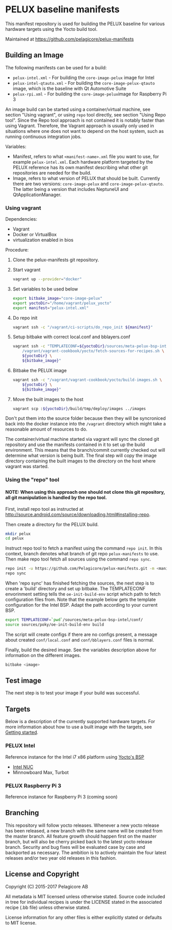 PELUX baseline manifests
=========================
This manifest repository is used for building the PELUX baseline for various
hardware targets using the Yocto build tool.

Maintained at https://github.com/pelagicore/pelux-manifests

Building an Image
-----------------

The following manifests can be used for a build:

* `pelux-intel.xml` - For building the `core-image-pelux` image for Intel
* `pelux-intel-qtauto.xml` - For building the `core-image-pelux-qtauto` image, which is the baseline with Qt Automotive Suite
* `pelux-rpi.xml` - For building the `core-image-pelux`image for Raspberry Pi 3

An image build can be started using a container/virtual machine, see section
"Using vagrant", or using `repo` tool directly, see section "Using Repo tool".
Since the Repo tool approach is not contained it is notably faster than using
Vagrant. Therefore, the Vagrant approach is usually only used in situations
where one does not want to depend on the host system, such as running
continuous integration jobs.


Variables:

* Manifest, refers to what `<manifest-name>.xml` file you want to use, for example `pelux-intel.xml`. Each hardware platform targeted by the PELUX reference has its own manifest describing what other git repositories are needed for the build.
* Image, refers to what version of PELUX that should be built. Currently there are two versions: `core-image-pelux` and `core-image-pelux-qtauto`. The latter being a version that includes NeptuneUI and QtApplicationManager.

### Using vagrant

Dependencies:

* Vagrant
* Docker or VirtualBox
* virtualization enabled in bios

Procedure:

1. Clone the pelux-manifests git repository.
2. Start vagrant

    ```bash
    vagrant up --provider="docker"
    ```

3. Set variables to be used below

    ```bash
    export bitbake_image="core-image-pelux"
    export yoctoDir="/home/vagrant/pelux_yocto"
    export manifest="pelux-intel.xml"
    ```

4. Do repo init

    ```bash
    vagrant ssh -c "/vagrant/ci-scripts/do_repo_init ${manifest}"
    ```

5. Setup bitbake with correct local.conf and bblayers.conf

    ```bash
    vagrant ssh -c "TEMPLATECONF=${yoctoDir}/sources/meta-pelux-bsp-intel/conf \
        /vagrant/vagrant-cookbook/yocto/fetch-sources-for-recipes.sh \
        ${yoctoDir} \
        ${bitbake_image}"
    ```

6. Bitbake the PELUX image

    ```bash
    vagrant ssh -c "/vagrant/vagrant-cookbook/yocto/build-images.sh \
        ${yoctoDir} \
        ${bitbake_image}"
    ```

7. Move the built images to the host

    ```bash
    vagrant scp :${yoctoDir}/build/tmp/deploy/images ../images
    ```

Don't put them into the source folder because then they will be syncroniced back
into the docker instance into the `/vagrant` directory which might take a
reasonable amount of resources to do.

The container/virtual machine started via vagrant will sync the cloned git
repository and use the manifests contained in it to set up the build
environment. This means that the branch/commit currently checked out will
determine what version is being built. The final step will copy the image
directory containing the built images to the directory on the host where vagrant
was started.

### Using the "repo" tool

#### NOTE: When using this approach one should not clone this git repository, all git manipulation is handled by the repo tool.

First, install repo tool as instructed at http://source.android.com/source/downloading.html#installing-repo.

Then create a directory for the PELUX build.
```bash
mkdir pelux
cd pelux
```

Instruct repo tool to fetch a manifest using the command `repo init`. In this
context, branch denotes what branch of git repo `pelux-manifests` to use. Then
make repo tool fetch all sources using the command `repo sync`.
```bash
repo init -u https://github.com/Pelagicore/pelux-manifests.git -m <manifest> -b <branch>
repo sync
```

When 'repo sync' has finished fetching the sources, the next step is to create a 'build' directory and set up bitbake.
The TEMPLATECONF envorinment setting tells the `oe-init-build-env` script which path to fetch
configuration files from. Note that the example below gets the template
configuration for the Intel BSP. Adapt the path according to your current BSP.
```bash
export TEMPLATECONF=`pwd`/sources/meta-pelux-bsp-intel/conf/ 
source sources/poky/oe-init-build-env build
```

The script will create configs if there are no configs present, a message about
created `conf/local.conf` and `conf/bblayers.conf` files is normal.


Finally, build the desired image. See the variables description above for
information on the different images.
```bash
bitbake <image>
```
## Test image
The next step is to test your image if your build was successful.

Targets
-------
Below is a description of the currently supported hardware targets. For more
information about how to use a built image with the targets, see
[Getting started](getting-started.md).

### PELUX Intel
Reference instance for the Intel i7 x86 platform using [Yocto's BSP](https://www.yoctoproject.org/downloads/bsps/pyro23/intel-corei7-64) 

* [Intel NUC](https://en.wikipedia.org/wiki/Next_Unit_of_Computing)
* Minnowboard Max, Turbot

### PELUX Raspberry Pi 3
Reference instance for Raspberry Pi 3 (coming soon)

Branching
---------
This repository will follow yocto releases. Whenever a new yocto
release has been released, a new branch with the same name will be created
from the master branch.
All feature growth should happen first on the master branch, but will also be
cherry picked back to the latest yocto release branch. Security and bug fixes
will be evaluated case by case and backported as necessary. The ambition is to
actively maintain the four latest releases and/or two year old releases in
this fashion.

License and Copyright
---------------------
Copyright (C) 2015-2017 Pelagicore AB

All metadata is MIT licensed unless otherwise stated. Source code included
in tree for individual recipes is under the LICENSE stated in the associated
recipe (.bb file) unless otherwise stated.

License information for any other files is either explicitly stated
or defaults to MIT license.


